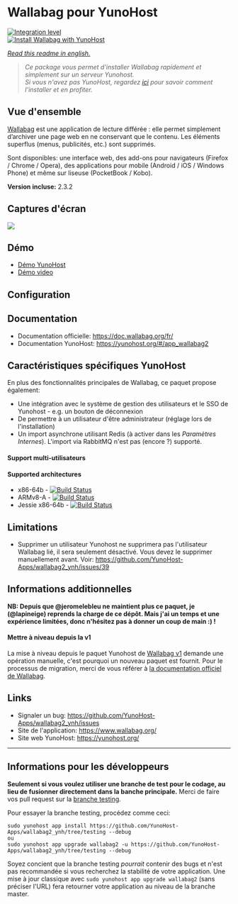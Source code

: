 # Wallabag pour YunoHost

[![Integration level](https://dash.yunohost.org/integration/wallabag2.svg)](https://dash.yunohost.org/appci/app/wallabag2)  
[![Install Wallabag with YunoHost](https://install-app.yunohost.org/install-with-yunohost.png)](https://install-app.yunohost.org/?app=wallabag2)

*[Read this readme in english.](./README.md)* 

> *Ce package vous permet d'installer Wallabag rapidement et simplement sur un serveur Yunohost.  
Si vous n'avez pas YunoHost, regardez [ici](https://yunohost.org/#/install) pour savoir comment l'installer et en profiter.*

## Vue d'ensemble

[Wallabag](https://www.wallabag.org/) est une application de lecture différée : elle  permet simplement d’archiver une page web en ne conservant que le contenu. Les éléments superflus (menus, publicités, etc.) sont supprimés.

Sont disponibles: une interface web, des add-ons pour navigateurs (Firefox / Chrome / Opera), des applications pour mobile (Android / iOS / Windows Phone) et même sur liseuse (PocketBook / Kobo).

**Version incluse:** 2.3.2

## Captures d'écran

![](https://www.linuxbabe.com/wp-content/uploads/2016/10/wallabag-quick-start-page.png)

## Démo

* [Démo YunoHost](https://demo.yunohost.org/wallabag/)
* [Démo video](https://player.vimeo.com/video/167435064)

## Configuration

## Documentation

 * Documentation officielle: https://doc.wallabag.org/fr/
 * Documentation YunoHost: https://yunohost.org/#/app_wallabag2

## Caractéristiques spécifiques YunoHost

En plus des fonctionnalités principales de Wallabag, ce paquet propose également:

 * Une intégration avec le système de gestion des utilisateurs et le SSO de Yunohost - e.g. un bouton de déconnexion
 * De permettre à un utilisateur d'être administrateur (réglage lors de l'installation)
 * Un import asynchrone utilisant Redis (à activer dans les *Paramètres Internes*). L'import via RabbitMQ n'est pas (encore ?) supporté.

#### Support multi-utilisateurs

#### Supported architectures

* x86-64b - [![Build Status](https://ci-apps.yunohost.org/ci/logs/wallabag2%20%28Official%29.svg)](https://ci-apps.yunohost.org/ci/apps/wallabag2/)
* ARMv8-A - [![Build Status](https://ci-apps-arm.yunohost.org/ci/logs/wallabag2%20%28Official%29.svg)](https://ci-apps-arm.yunohost.org/ci/apps/wallabag2/)
* Jessie x86-64b - [![Build Status](https://ci-stretch.nohost.me/ci/logs/wallabag2%20%28Official%29.svg)](https://ci-stretch.nohost.me/ci/apps/wallabag2/)

## Limitations

* Supprimer un utilisateur Yunohost ne supprimera pas l'utilisateur Wallabag lié, il sera seulement désactivé. Vous devez le supprimer manuellement avant. Voir: https://github.com/YunoHost-Apps/wallabag2_ynh/issues/39

## Informations additionnelles

**NB: Depuis que @jeromelebleu ne maintient plus ce paquet, je (@lapineige) reprends la charge de ce dépôt. Mais j'ai un temps et une expérience limitées, donc n'hésitez pas à donner un coup de main :) !**


#### Mettre à niveau depuis la v1

La mise à niveau depuis le paquet Yunohost de [Wallabag v1](https://github.com/YunoHost-Apps/wallabag_ynh) demande une opération manuelle, c'est pourquoi un nouveau paquet est fournit.
Pour le processus de migration, merci de vous référer à [la documentation officiel de Wallabag](https://doc.wallabag.org/fr/user/import/wallabagv1.html).

## Links

 * Signaler un bug: https://github.com/YunoHost-Apps/wallabag2_ynh/issues
 * Site de l'application: https://www.wallabag.org/
 * Site web YunoHost: https://yunohost.org/

---

Informations pour les développeurs
----------------

**Seulement si vous voulez utiliser une branche de test pour le codage, au lieu de fusionner directement dans la banche principale.**
Merci de faire vos pull request sur la [branche testing](https://github.com/YunoHost-Apps/wallabag2_ynh/tree/testing).

Pour essayer la branche testing, procédez comme ceci:
```
sudo yunohost app install https://github.com/YunoHost-Apps/wallabag2_ynh/tree/testing --debug
ou
sudo yunohost app upgrade wallabag2 -u https://github.com/YunoHost-Apps/wallabag2_ynh/tree/testing --debug
```
Soyez concient que la branche testing *pourrait* contenir des bugs et n'est pas recommandée si vous recherchez la stabilité de votre application.
Une mise à jour classique avec `sudo yunohost app upgrade wallabag2` (sans préciser l'URL) fera retourner votre application au niveau de la branche master.
